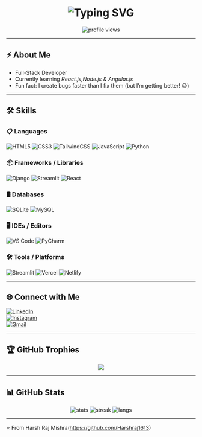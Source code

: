 <!-- Typing SVG Intro -->
<h1 align="center">
  <img src="https://readme-typing-svg.herokuapp.com?font=Fira+Code&weight=600&size=28&pause=1000&color=00F707&center=true&vCenter=true&width=500&lines=Hi%2C+I'm+H!;Full-Stack+Developer+in+Progress;Web+Dev+Enthusiast+%F0%9F%92%BB;Always+Learning+New+Things+%F0%9F%9A%80" alt="Typing SVG" />
</h1>

<p align="center">
  <img src="https://komarev.com/ghpvc/?username=Harshraj1613&label=Profile%20Views&color=0e75b6&style=flat" alt="profile views" />
</p>

---

## ⚡ About Me 
-  Full-Stack Developer 
-  Currently learning *React.js,Node.js & Angular.js*  
-  Fun fact: I create bugs faster than I fix them (but I’m getting better! 😉)  

---

## 🛠 Skills

### 📋 Languages  
![HTML5](https://img.shields.io/badge/HTML5-E34F26?style=for-the-badge&logo=html5&logoColor=white)
![CSS3](https://img.shields.io/badge/CSS3-1572B6?style=for-the-badge&logo=css3&logoColor=white)
![TailwindCSS](https://img.shields.io/badge/Tailwind_CSS-38B2AC?style=for-the-badge&logo=tailwind-css&logoColor=white)
![JavaScript](https://img.shields.io/badge/JavaScript-F7DF1E?style=for-the-badge&logo=javascript&logoColor=black)
![Python](https://img.shields.io/badge/Python-14354C?style=for-the-badge&logo=python&logoColor=white)

### 📦 Frameworks / Libraries  
![Django](https://img.shields.io/badge/Django-092E20?style=for-the-badge&logo=django&logoColor=white)
![Streamlit](https://img.shields.io/badge/Streamlit-FF4B4B?style=for-the-badge&logo=streamlit&logoColor=white)
![React](https://img.shields.io/badge/React-20232A?style=for-the-badge&logo=react&logoColor=61DAFB)

### 🛢 Databases  
![SQLite](https://img.shields.io/badge/SQLite-07405E?style=for-the-badge&logo=sqlite&logoColor=white)
![MySQL](https://img.shields.io/badge/MySQL-005C84?style=for-the-badge&logo=mysql&logoColor=white)

### 🖥 IDEs / Editors  
![VS Code](https://img.shields.io/badge/VS_Code-0078D4?style=for-the-badge&logo=visual%20studio%20code&logoColor=white)
![PyCharm](https://img.shields.io/badge/PyCharm-000000?style=for-the-badge&logo=pycharm&logoColor=white)

### 🛠 Tools / Platforms  
![Streamlit](https://img.shields.io/badge/Streamlit-FF4B4B?style=for-the-badge&logo=streamlit&logoColor=white)
![Vercel](https://img.shields.io/badge/Vercel-000000?style=for-the-badge&logo=vercel&logoColor=white)
![Netlify](https://img.shields.io/badge/Netlify-00C7B7?style=for-the-badge&logo=netlify&logoColor=white)

---

## 🌐 Connect with Me
[![LinkedIn](https://img.shields.io/badge/LinkedIn-0077B5?style=for-the-badge&logo=linkedin&logoColor=white)](https://www.linkedin.com/in/harsh-raj-mishra-4743a7326/)  
[![Instagram](https://img.shields.io/badge/Instagram-E4405F?style=for-the-badge&logo=instagram&logoColor=white)](https://instagram.com/ansh_1613/)  
[![Gmail](https://img.shields.io/badge/Gmail-D14836?style=for-the-badge&logo=gmail&logoColor=white)](mailto:anshmishra22912@gmail.com)  

---

## 🏆 GitHub Trophies
<p align="center">
  <img src="https://github-profile-trophy.vercel.app/?username=Harshraj1613&theme=radical&no-frame=false&no-bg=true&margin-w=4" />
</p>

---

## 📊 GitHub Stats
<p align="center">
  <img src="https://github-readme-stats.vercel.app/api?username=Harshraj1613&show_icons=true&theme=radical" alt="stats" />
  <img src="https://github-readme-streak-stats.herokuapp.com/?user=Harshraj1613&theme=radical" alt="streak" />
  <img src="https://github-readme-stats.vercel.app/api/top-langs/?username=Harshraj1613&layout=compact&theme=radical" alt="langs" />
</p>

---

⭐ From Harsh Raj Mishra(https://github.com/Harshraj1613)
